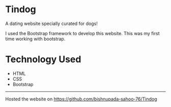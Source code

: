 # Tindog
A dating website specially curated for dogs!
  
I used the Bootstrap framework to develop this website. This was my first time working with bootstrap.

# Technology Used
- HTML
- CSS
- Bootstrap
---

Hosted the website on https://github.com/bishnupada-sahoo-76/Tindog
